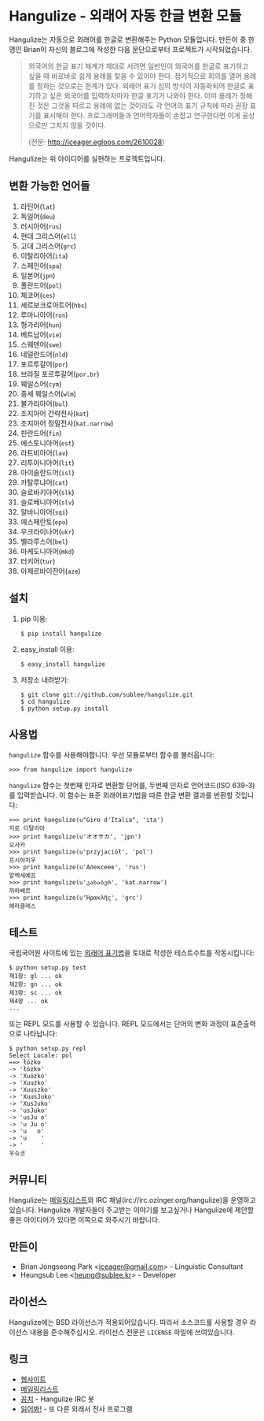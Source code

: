Hangulize - 외래어 자동 한글 변환 모듈
======================================

Hangulize는 자동으로 외래어를 한글로 변환해주는 Python 모듈입니다. 만든이 중
한 명인 Brian이 자신의 블로그에 작성한 다음 문단으로부터 프로젝트가
시작되었습니다.

> 외국어의 한글 표기 체계가 제대로 서려면 일반인이 외국어를 한글로
> 표기하고 싶을 때 바로바로 쉽게 용례를 찾을 수 있어야 한다. 정기적으로
> 회의를 열어 용례를 정하는 것으로는 한계가 있다. 외래어 표기 심의 방식이
> 자동화되어 한글로 표기하고 싶은 외국어를 입력하자마자 한글 표기가
> 나와야 한다. 이미 용례가 정해진 것은 그것을 따르고 용례에 없는 것이라도
> 각 언어의 표기 규칙에 따라 권장 표기를 표시해야 한다. 프로그래머들과
> 언어학자들이 손잡고 연구한다면 이게 공상으로만 그치지 않을 것이다.
>
> (전문: <http://iceager.egloos.com/2610028>)

Hangulize는 위 아이디어를 실현하는 프로젝트입니다.

변환 가능한 언어들
------------------

1. 라틴어(`lat`)
1. 독일어(`deu`)
1. 러시아어(`rus`)
1. 현대 그리스어(`ell`)
1. 고대 그리스어(`grc`)
1. 이탈리아어(`ita`)
1. 스페인어(`spa`)
1. 일본어(`jpn`)
1. 폴란드어(`pol`)
1. 체코어(`ces`)
1. 세르보크로아트어(`hbs`)
1. 루마니아어(`ron`)
1. 헝가리어(`hun`)
1. 베트남어(`vie`)
1. 스웨덴어(`swe`)
1. 네덜란드어(`nld`)
1. 포르투갈어(`por`)
1. 브라질 포르투갈어(`por.br`)
1. 웨일스어(`cym`)
1. 중세 웨일스어(`wlm`)
1. 불가리아어(`bul`)
1. 조지아어 간략전사(`kat`)
1. 조지아어 정밀전사(`kat.narrow`)
1. 핀란드어(`fin`)
1. 에스토니아어(`est`)
1. 라트비아어(`lav`)
1. 리투아니아어(`lit`)
1. 아이슬란드어(`isl`)
1. 카탈루냐어(`cat`)
1. 슬로바키아어(`slk`)
1. 슬로베니아어(`slv`)
1. 알바니아어(`sqi`)
1. 에스페란토(`epo`)
1. 우크라이나어(`ukr`)
1. 벨라루스어(`bel`)
1. 마케도니아어(`mkd`)
1. 터키어(`tur`)
1. 아제르바이잔어(`aze`)

설치
----

1. pip 이용:

       $ pip install hangulize

1. easy_install 이용:

       $ easy_install hangulize

1. 저장소 내려받기:

       $ git clone git://github.com/sublee/hangulize.git
       $ cd hangulize
       $ python setup.py install

사용법
------

`hangulize` 함수를 사용해야합니다. 우선 모듈로부터 함수를 불러옵니다:

    >>> from hangulize import hangulize

`hangulize` 함수는 첫번째 인자로 변환할 단어를, 두번째 인자로 언어코드(ISO
639-3)를 입력받습니다. 이 함수는 표준 외래어표기법을 따른 한글 변환 결과를
반환할 것입니다:

    >>> print hangulize(u"Giro d'Italia", 'ita')
    지로 디탈리아
    >>> print hangulize(u'オオサカ', 'jpn')
    오사카
    >>> print hangulize(u'przyjaciół', 'pol')
    프시야치우
    >>> print hangulize(u'Алексеев', 'rus')
    알렉세예프
    >>> print hangulize(u'კახაბერ', 'kat.narrow')
    까하베르
    >>> print hangulize(u'Ἡρακλῆς', 'grc')
    헤라클레스

테스트
------

국립국어원 사이트에 있는 [외래어 표기법][1]을 토대로 작성한 테스트수트를
작동시킵니다:

    $ python setup.py test
    제1항: gl ... ok
    제2항: gn ... ok
    제3항: sc ... ok
    제4항 ... ok
    ...

또는 REPL 모드를 사용할 수 있습니다. REPL 모드에서는 단어의 변화 과정이
표준출력으로 나타납니다:

    $ python setup.py repl
    Select Locale: pol
    ==> łóżko
    -> 'łóżko'
    -> 'Xuóżko'
    -> 'Xuużko'
    -> 'Xuuszko'
    -> 'XuusJuko'
    -> 'XusJuko'
    -> 'usJuko'
    -> 'usJu o'
    -> 'u Ju o'
    -> 'u   o'
    -> 'u    '
    -> '     '
    우슈코

커뮤니티
--------

Hangulize는 [메일링리스트][]와 IRC
채널(irc://irc.ozinger.org/hangulize)을 운영하고 있습니다. Hangulize 개발자들이
주고받는 이야기를 보고싶거나 Hangulize에 제안할 좋은 아이디어가 있다면 이쪽으로
와주시기 바랍니다.

만든이
------

- Brian Jongseong Park <<iceager@gmail.com>> - Linguistic Consultant
- Heungsub Lee <<heung@sublee.kr>> - Developer

라이선스
--------

Hangulize에는 BSD 라이선스가 적용되어있습니다. 따라서 소스코드를 사용할
경우 라이선스 내용을 준수해주십시오. 라이선스 전문은 `LICENSE` 파일에
쓰여있습니다.

 [1]: http://korean.go.kr/09_new/dic/rule/rule_foreign_index.jsp

링크
----

- [웹사이트][]
- [메일링리스트][]
- [꽁치][] - Hangulize IRC 봇
- [읽어봐!][] - 또 다른 외래서 전사 프로그램

 [웹사이트]: http://www.hangulize.org/
 [메일링리스트]: http://groups.google.com/group/hangulize
 [꽁치]: https://github.com/kkung/kkongchi
 [읽어봐!]: http://socoop.net/ilgoba
